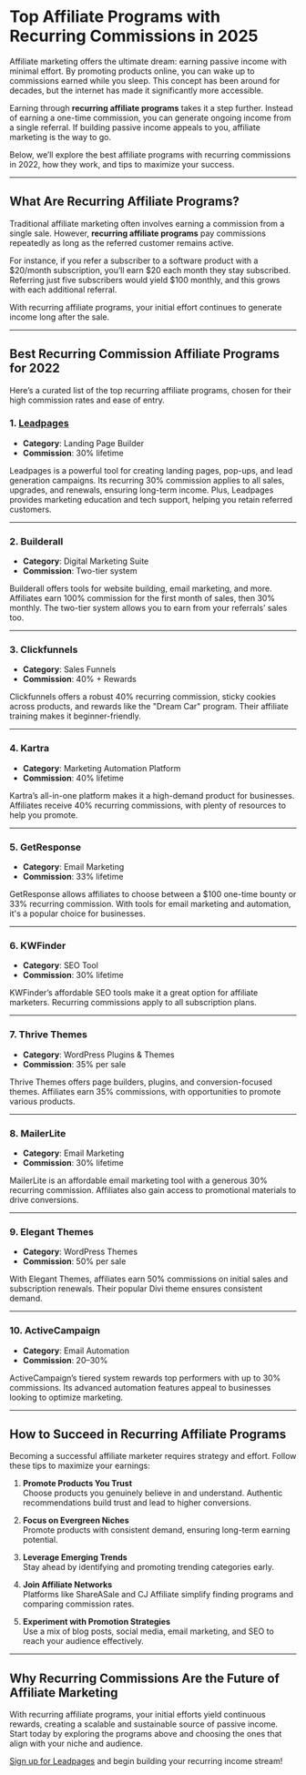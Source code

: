 # Top Affiliate Programs with Recurring Commissions in 2025

Affiliate marketing offers the ultimate dream: earning passive income with minimal effort. By promoting products online, you can wake up to commissions earned while you sleep. This concept has been around for decades, but the internet has made it significantly more accessible.

Earning through **recurring affiliate programs** takes it a step further. Instead of earning a one-time commission, you can generate ongoing income from a single referral. If building passive income appeals to you, affiliate marketing is the way to go.

Below, we’ll explore the best affiliate programs with recurring commissions in 2022, how they work, and tips to maximize your success.

---

## What Are Recurring Affiliate Programs?

Traditional affiliate marketing often involves earning a commission from a single sale. However, **recurring affiliate programs** pay commissions repeatedly as long as the referred customer remains active.

For instance, if you refer a subscriber to a software product with a $20/month subscription, you’ll earn $20 each month they stay subscribed. Referring just five subscribers would yield $100 monthly, and this grows with each additional referral.

With recurring affiliate programs, your initial effort continues to generate income long after the sale.

---

## Best Recurring Commission Affiliate Programs for 2022

Here’s a curated list of the top recurring affiliate programs, chosen for their high commission rates and ease of entry.

### 1. [Leadpages](https://bit.ly/LEadPages)
- **Category**: Landing Page Builder  
- **Commission**: 30% lifetime  

Leadpages is a powerful tool for creating landing pages, pop-ups, and lead generation campaigns. Its recurring 30% commission applies to all sales, upgrades, and renewals, ensuring long-term income. Plus, Leadpages provides marketing education and tech support, helping you retain referred customers.

---

### 2. Builderall
- **Category**: Digital Marketing Suite  
- **Commission**: Two-tier system  

Builderall offers tools for website building, email marketing, and more. Affiliates earn 100% commission for the first month of sales, then 30% monthly. The two-tier system allows you to earn from your referrals’ sales too.

---

### 3. Clickfunnels
- **Category**: Sales Funnels  
- **Commission**: 40% + Rewards  

Clickfunnels offers a robust 40% recurring commission, sticky cookies across products, and rewards like the "Dream Car" program. Their affiliate training makes it beginner-friendly.

---

### 4. Kartra
- **Category**: Marketing Automation Platform  
- **Commission**: 40% lifetime  

Kartra’s all-in-one platform makes it a high-demand product for businesses. Affiliates receive 40% recurring commissions, with plenty of resources to help you promote.

---

### 5. GetResponse
- **Category**: Email Marketing  
- **Commission**: 33% lifetime  

GetResponse allows affiliates to choose between a $100 one-time bounty or 33% recurring commission. With tools for email marketing and automation, it's a popular choice for businesses.

---

### 6. KWFinder
- **Category**: SEO Tool  
- **Commission**: 30% lifetime  

KWFinder’s affordable SEO tools make it a great option for affiliate marketers. Recurring commissions apply to all subscription plans.

---

### 7. Thrive Themes
- **Category**: WordPress Plugins & Themes  
- **Commission**: 35% per sale  

Thrive Themes offers page builders, plugins, and conversion-focused themes. Affiliates earn 35% commissions, with opportunities to promote various products.

---

### 8. MailerLite
- **Category**: Email Marketing  
- **Commission**: 30% lifetime  

MailerLite is an affordable email marketing tool with a generous 30% recurring commission. Affiliates also gain access to promotional materials to drive conversions.

---

### 9. Elegant Themes
- **Category**: WordPress Themes  
- **Commission**: 50% per sale  

With Elegant Themes, affiliates earn 50% commissions on initial sales and subscription renewals. Their popular Divi theme ensures consistent demand.

---

### 10. ActiveCampaign
- **Category**: Email Automation  
- **Commission**: 20–30%  

ActiveCampaign’s tiered system rewards top performers with up to 30% commissions. Its advanced automation features appeal to businesses looking to optimize marketing.

---

## How to Succeed in Recurring Affiliate Programs

Becoming a successful affiliate marketer requires strategy and effort. Follow these tips to maximize your earnings:

1. **Promote Products You Trust**  
   Choose products you genuinely believe in and understand. Authentic recommendations build trust and lead to higher conversions.

2. **Focus on Evergreen Niches**  
   Promote products with consistent demand, ensuring long-term earning potential.

3. **Leverage Emerging Trends**  
   Stay ahead by identifying and promoting trending categories early.

4. **Join Affiliate Networks**  
   Platforms like ShareASale and CJ Affiliate simplify finding programs and comparing commission rates.

5. **Experiment with Promotion Strategies**  
   Use a mix of blog posts, social media, email marketing, and SEO to reach your audience effectively.

---

## Why Recurring Commissions Are the Future of Affiliate Marketing

With recurring affiliate programs, your initial efforts yield continuous rewards, creating a scalable and sustainable source of passive income. Start today by exploring the programs above and choosing the ones that align with your niche and audience.

[Sign up for Leadpages](https://bit.ly/LEadPages) and begin building your recurring income stream!
